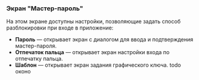 ### Экран "Мастер-пароль"

На этом экране доступны настройки, позволяющие задать способ разблокировки при входе в приложение:
- **Пароль** — открывает экран с диалогом для ввода и подтверждения мастер-пароля.
- **Отпечаток пальца** — открывает экран настройки входа по отпечатку пальца.
- **Шаблон** — открывает экран задания графического ключа.
todo оконо
